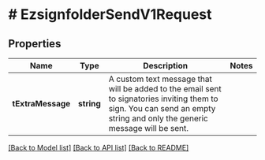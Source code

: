 # # EzsignfolderSendV1Request

## Properties

Name | Type | Description | Notes
------------ | ------------- | ------------- | -------------
**tExtraMessage** | **string** | A custom text message that will be added to the email sent to signatories inviting them to sign.  You can send an empty string and only the generic message will be sent. | 

[[Back to Model list]](../../README.md#documentation-for-models) [[Back to API list]](../../README.md#documentation-for-api-endpoints) [[Back to README]](../../README.md)


